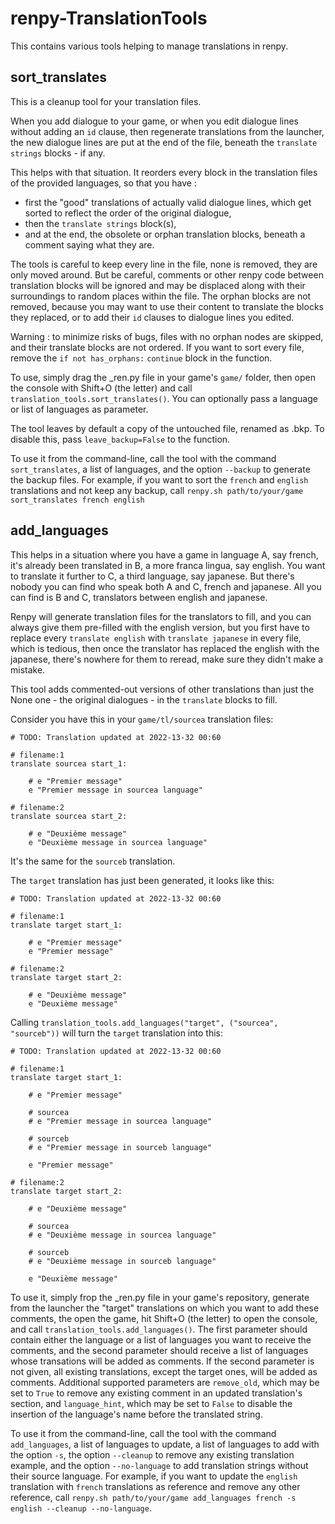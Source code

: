 # renpy-TranslationTools

This contains various tools helping to manage translations in renpy.

## sort_translates

This is a cleanup tool for your translation files.

When you add dialogue to your game, or when you edit dialogue lines without adding an `id` clause, then regenerate
translations from the launcher, the new dialogue lines are put at the end of the file, beneath the `translate strings` blocks -
if any.

This helps with that situation. It reorders every block in the translation files of the provided languages, so that you have :
- first the "good" translations of actually valid dialogue lines, which get sorted to reflect the order of the original dialogue,
- then the `translate strings` block(s),
- and at the end, the obsolete or orphan translation blocks, beneath a comment saying what they are.

The tools is careful to keep every line in the file, none is removed, they are only moved around. But be careful, comments or
other renpy code between translation blocks will be ignored and may be displaced along with their surroundings to random places
within the file. The orphan blocks are not removed, because you may want to use their content to translate the blocks they replaced, or to
add their `id` clauses to dialogue lines you edited.

Warning : to minimize risks of bugs, files with no orphan nodes are skipped, and their translate blocks are not ordered.
If you want to sort every file, remove the `if not has_orphans:` `continue` block in the function.

To use, simply drag the \_ren.py file in your game's `game/` folder, then open the console with Shift+O (the letter) and call
`translation_tools.sort_translates()`. You can optionally pass a language or list of languages as parameter.

The tool leaves by default a copy of the untouched file, renamed as .bkp. To disable this, pass `leave_backup=False` to the
function.

To use it from the command-line, call the tool with the command `sort_translates`, a list of languages, and the option `--backup` to
generate the backup files. For example, if you want to sort the `french` and `english` translations and not keep any backup,
call `renpy.sh path/to/your/game sort_translates french english`

## add_languages

This helps in a situation where you have a game in language A, say french, it's already been translated in B, a more franca
lingua, say english. You want to translate it further to C, a third language, say japanese. But there's nobody you can find
who speak both A and C, french and japanese. All you can find is B and C, translators between english and japanese.

Renpy will generate translation files for the translators to fill, and you can always give them pre-filled with the english
version, but you first have to replace every `translate english` with `translate japanese` in every file, which is tedious,
then once the translator has replaced the english with the japanese, there's nowhere for them to reread, make sure they
didn't make a mistake.

This tool adds commented-out versions of other translations than just the None one - the original dialogues - in the `translate`
blocks to fill.

Consider you have this in your `game/tl/sourcea` translation files:
```rpy
# TODO: Translation updated at 2022-13-32 00:60

# filename:1
translate sourcea start_1:

    # e "Premier message"
    e "Premier message in sourcea language"

# filename:2
translate sourcea start_2:

    # e "Deuxième message"
    e "Deuxième message in sourcea language"
```
It's the same for the `sourceb` translation.

The `target` translation has just been generated, it looks like this:
```rpy
# TODO: Translation updated at 2022-13-32 00:60

# filename:1
translate target start_1:

    # e "Premier message"
    e "Premier message"

# filename:2
translate target start_2:

    # e "Deuxième message"
    e "Deuxième message"
```

Calling `translation_tools.add_languages("target", ("sourcea", "sourceb"))` will turn the `target` translation into this:
```rpy
# TODO: Translation updated at 2022-13-32 00:60

# filename:1
translate target start_1:

    # e "Premier message"

    # sourcea
    # e "Premier message in sourcea language"

    # sourceb
    # e "Premier message in sourceb language"

    e "Premier message"

# filename:2
translate target start_2:

    # e "Deuxième message"

    # sourcea
    # e "Deuxième message in sourcea language"

    # sourceb
    # e "Deuxième message in sourceb language"

    e "Deuxième message"
```

To use it, simply frop the \_ren.py file in your game's repository, generate from the launcher the "target" translations on
which you want to add these comments, the open the game, hit Shift+O (the letter) to open the console, and call
`translation_tools.add_languages()`. The first parameter should contain either the language or a list of languages you
want to receive the comments, and the second parameter should receive a list of languages whose transations will be added
as comments. If the second parameter is not given, all existing translations, except the target ones, will be added as
comments. Additional supported parameters are `remove_old`, which may be set to `True` to remove any existing comment in
an updated translation's section, and `language_hint`, which may be set to `False` to disable the insertion of the language's
name before the translated string.

To use it from the command-line, call the tool with the command `add_languages`, a list of languages to update, a list of
languages to add with the option `-s`, the option `--cleanup` to remove any existing translation example, and the option
`--no-language` to add translation strings without their source language. For example, if you want to update the `english`
translation with `french` translations as reference and remove any other reference, call
`renpy.sh path/to/your/game add_languages french -s english --cleanup --no-language`.
